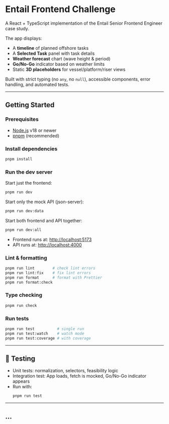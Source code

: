 # Entail Frontend Challenge

A React + TypeScript implementation of the Entail Senior Frontend Engineer case study.

The app displays:
- A **timeline** of planned offshore tasks
- A **Selected Task** panel with task details
- **Weather forecast** chart (wave height & period)
- **Go/No-Go** indicator based on weather limits
- Static **3D placeholders** for vessel/platform/riser views

Built with strict typing (no `any`, no `null`), accessible components, error handling, and automated tests.

---

## Getting Started

### Prerequisites
- [Node.js](https://nodejs.org/) v18 or newer
- [pnpm](https://pnpm.io/) (recommended)

### Install dependencies
```bash
pnpm install
```

### Run the dev server

Start just the frontend:
```bash
pnpm run dev
```

Start only the mock API (json-server):
```bash
pnpm run dev:data
```

Start both frontend and API together:
```bash
pnpm run dev:all
```

- Frontend runs at: [http://localhost:5173](http://localhost:5173)  
- API runs at: [http://localhost:4000](http://localhost:4000)

### Lint & formatting
```bash
pnpm run lint        # check lint errors
pnpm run lint:fix    # fix lint errors
pnpm run format      # format with Prettier
pnpm run format:check
```

### Type checking
```bash
pnpm run check
```

### Run tests
```bash
pnpm run test          # single run
pnpm run test:watch    # watch mode
pnpm run test:coverage # with coverage
```

---
## 🧪 Testing

- Unit tests: normalization, selectors, feasibility logic
- Integration test: App loads, fetch is mocked, Go/No-Go indicator appears
- Run with:
  ```bash
  pnpm run test
  ```

---
...
---
